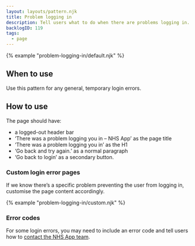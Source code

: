 ```yaml
---
layout: layouts/pattern.njk
title: Problem logging in
description: Tell users what to do when there are problems logging in. 
backlogID: 119
tags:
  - page
---
```


{% example "problem-logging-in/default.njk" %}

## When to use

Use this pattern for any general, temporary login errors.

## How to use

The page should have:

- a logged-out header bar
- ‘There was a problem logging you in – NHS App’ as the page title
- ‘There was a problem logging you in’ as the H1
- ‘Go back and try again.’ as a normal paragraph
- ‘Go back to login’ as a secondary button.

### Custom login error pages

If we know there’s a specific problem preventing the user from logging in, customise the page content accordingly.

{% example "problem-logging-in/custom.njk" %}

### Error codes

For some login errors, you may need to include an error code and tell users how to [contact the NHS App team](/patterns/contact-nhs-app-team/).
